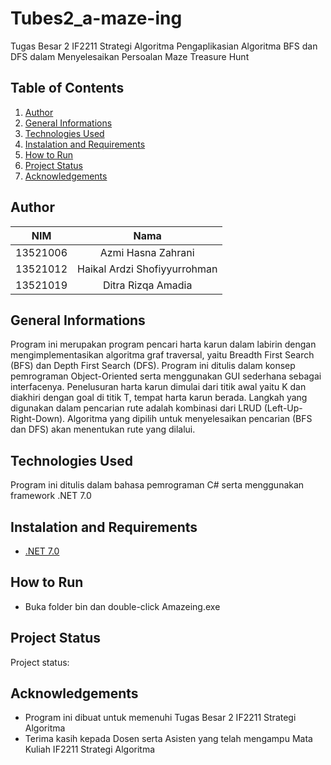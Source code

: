# Tubes2_a-maze-ing
Tugas Besar 2 IF2211 Strategi Algoritma
Pengaplikasian Algoritma BFS dan DFS dalam Menyelesaikan Persoalan Maze Treasure Hunt

## Table of Contents
1. [Author](#author)
2. [General Informations](#general-informations)
3. [Technologies Used](#technologies-used)
4. [Instalation and Requirements](#instalation-and-requirements)
5. [How to Run](#how-to-run)
6. [Project Status](#project-status)
7. [Acknowledgements](#acknowledgements)

## Author
| NIM | Nama |
|:---:|:----:|
|13521006| Azmi Hasna Zahrani|
|13521012| Haikal Ardzi Shofiyyurrohman|
|13521019| Ditra Rizqa Amadia |

## General Informations
Program ini merupakan program pencari harta karun dalam labirin dengan mengimplementasikan algoritma graf traversal, yaitu Breadth First Search (BFS) dan Depth First Search (DFS). Program ini ditulis dalam konsep pemrograman Object-Oriented serta menggunakan GUI sederhana sebagai interfacenya.
Penelusuran harta karun dimulai dari titik awal yaitu K dan diakhiri dengan goal di titik T, tempat harta karun berada. Langkah yang digunakan dalam pencarian rute adalah kombinasi dari LRUD (Left-Up-Right-Down). Algoritma yang dipilih untuk menyelesaikan pencarian (BFS dan DFS) akan menentukan rute yang dilalui.

## Technologies Used
Program ini ditulis dalam bahasa pemrograman C# serta menggunakan framework .NET 7.0

## Instalation and Requirements
- [.NET 7.0](https://dotnet.microsoft.com/en-us/download/dotnet/7.0)

## How to Run
- Buka folder bin dan double-click Amazeing.exe

## Project Status
Project status:

## Acknowledgements
- Program ini dibuat untuk memenuhi Tugas Besar 2 IF2211 Strategi Algoritma
- Terima kasih kepada Dosen serta Asisten yang telah mengampu Mata Kuliah IF2211 Strategi Algoritma
